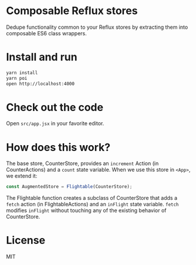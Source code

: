 # Composable Reflux stores

Dedupe functionality common to your Reflux stores by extracting them into composable ES6 class wrappers.

# Install and run

```sh
yarn install
yarn poi
open http://localhost:4000
```

# Check out the code

Open `src/app.jsx` in your favorite editor.

# How does this work?

The base store, CounterStore, provides an `increment` Action (in CounterActions) and a `count` state variable. When we use this store in `<App>`, we extend it:

```js
const AugmentedStore = Flightable(CounterStore);
```

The Flightable function creates a subclass of CounterStore that adds a `fetch` action (in FlightableActions) and an `inFlight` state variable. `fetch` modifies `inFlight` without touching any of the existing behavior of CounterStore.

# License

MIT
